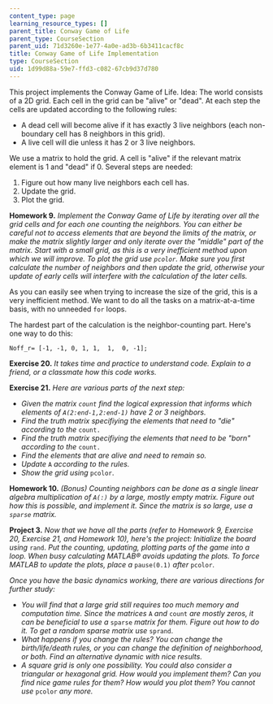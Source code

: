 ```yaml
---
content_type: page
learning_resource_types: []
parent_title: Conway Game of Life
parent_type: CourseSection
parent_uid: 71d3260e-1e77-4a0e-ad3b-6b3411cacf8c
title: Conway Game of Life Implementation
type: CourseSection
uid: 1d99d88a-59e7-ffd3-c082-67cb9d37d780
---
```


This project implements the Conway Game of Life. Idea: The world consists of a 2D grid. Each cell in the grid can be "alive" or "dead". At each step the cells are updated according to the following rules:

*   A dead cell will become alive if it has exactly 3 live neighbors (each non-boundary cell has 8 neighbors in this grid).
*   A live cell will die unless it has 2 or 3 live neighbors.

We use a matrix to hold the grid. A cell is "alive" if the relevant matrix element is 1 and "dead" if 0. Several steps are needed:

1.  Figure out how many live neighbors each cell has.
2.  Update the grid.
3.  Plot the grid.

**Homework 9.** _Implement the Conway Game of Life by iterating over all the grid cells and for each one counting the neighbors. You can either be careful not to access elements that are beyond the limits of the matrix, or make the matrix slightly larger and only iterate over the "middle" part of the matrix. Start with a small grid, as this is a very inefficient method upon which we will improve. To plot the grid use `pcolor`. Make sure you first calculate the number of neighbors and then update the grid, otherwise your update of early cells will interfere with the calculation of the later cells._

As you can easily see when trying to increase the size of the grid, this is a very inefficient method. We want to do all the tasks on a matrix-at-a-time basis, with no unneeded `for` loops.

The hardest part of the calculation is the neighbor-counting part. Here's one way to do this:

```
Noff_r= [-1, -1, 0, 1, 1,  1,  0, -1];
```

**Exercise 20.** _It takes time and practice to understand code. Explain to a friend, or a classmate how this code works._

**Exercise 21.** _Here are various parts of the next step:_

*   _Given the matrix `count` find the logical expression that informs which elements of `A(2:end-1,2:end-1)` have 2 or 3 neighbors._
*   _Find the truth matrix specifiying the elements that need to "die" according to the_ `count.`
*   _Find the truth matrix specifiying the elements that need to be "born" according to the_ `count.`
*   _Find the elements that are alive and need to remain so._
*   _Update_ `A` _according to the rules._
*   _Show the grid using_ `pcolor`.

**Homework 10.** _(Bonus) Counting neighbors can be done as a single linear algebra multiplication of `A(:)` by a large, mostly empty matrix. Figure out how this is possible, and implement it. Since the matrix is so large, use a `sparse` matrix._

**Project 3.** _Now that we have all the parts (refer to Homework 9, Exercise 20, Exercise 21, and Homework 10), here's the project: Initialize the board using_ `rand`. _Put the counting, updating, plotting parts of the game into a loop. When busy calculating MATLAB® avoids updating the plots. To force MATLAB to update the plots, place a_ `pause(0.1)` _after_ `pcolor`.

_Once you have the basic dynamics working, there are various directions for further study:_

*   _You will find that a large grid still requires too much memory and computation time. Since the matrices_ `A` _and_ `count` _are mostly zeros, it can be beneficial to use a_ `sparse` _matrix for them. Figure out how to do it. To get a random sparse matrix use_ `sprand`.
*   _What happens if you change the rules? You can change the birth/life/death rules, or you can change the definition of neighborhood, or both. Find an alternative dynamic with nice results._
*   _A square grid is only one possibility. You could also consider a triangular or hexagonal grid. How would you implement them? Can you find nice game rules for them? How would you plot them? You cannot use_ `pcolor` _any more._